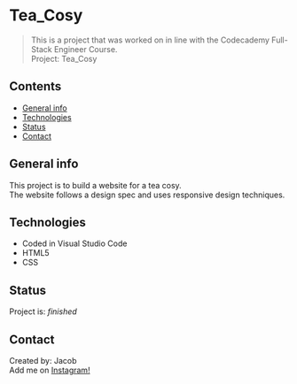 # Tea_Cosy
> This is a project that was worked on in line with the Codecademy Full-Stack Engineer Course.  <br/>
> Project: Tea_Cosy 

## Contents
* [General info](#general-info)
* [Technologies](#technologies)
* [Status](#status)
* [Contact](#contact)

## General info
This project is to build a website for a tea cosy. </br>
The website follows a design spec and uses responsive design techniques.

## Technologies
* Coded in Visual Studio Code
* HTML5
* CSS

## Status
Project is: _finished_

## Contact
Created by: Jacob  <br/>
Add me on [Instagram!](https://www.instagram.com/jacobtinston_04/) 
